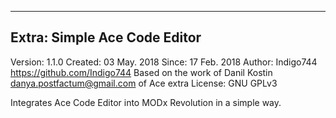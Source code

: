 --------------------
Extra: Simple Ace Code Editor
--------------------
Version: 1.1.0
Created: 03 May. 2018
Since: 17 Feb. 2018
Author: Indigo744 <https://github.com/Indigo744>
Based on the work of Danil Kostin <danya.postfactum@gmail.com> of Ace extra
License: GNU GPLv3

Integrates Ace Code Editor into MODx Revolution in a simple way.
